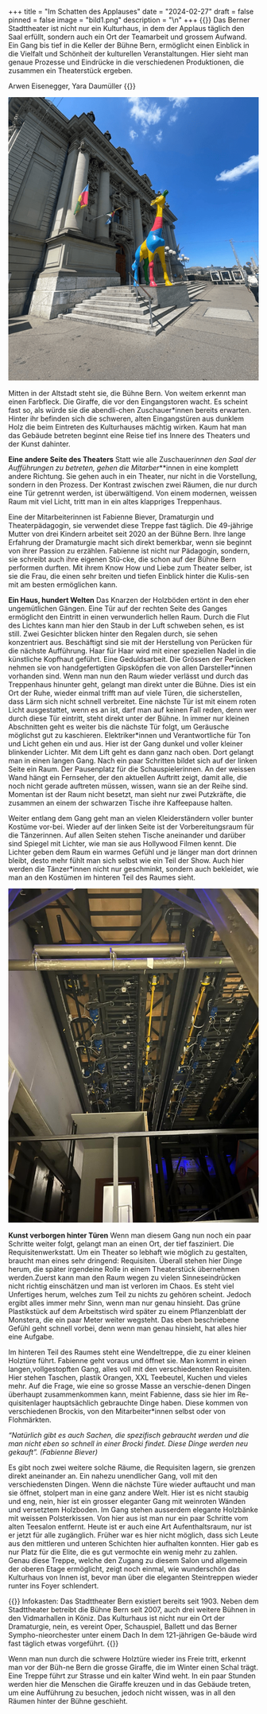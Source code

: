 +++
title = "Im Schatten des Applauses"
date = "2024-02-27"
draft = false
pinned = false
image = "bild1.png"
description = "\n"
+++
{{<lead>}} Das Berner Stadttheater ist nicht nur ein Kulturhaus, in dem der Applaus täglich den Saal erfüllt, sondern auch ein Ort der Teamarbeit und grossem Aufwand. Ein Gang bis tief in die Keller der Bühne Bern, ermöglicht einen Einblick in die Vielfalt und Schönheit der kulturellen Veranstaltungen. Hier sieht man genaue Prozesse und Eindrücke in die verschiedenen Produktionen, die zusammen ein Theaterstück ergeben.

Arwen Eisenegger, Yara Daumüller {{</lead>}}

![Das Berner Stadttheater von vorne mit der aktuellen Giraffenstatue (Bild https://de.foursquare.com/v/stadttheater-bern/4bf80db7b182c9b637bb765a?openPhotoId=6485b86626ea3236f26e2b62 )](bild1.png)

Mitten in der Altstadt steht sie, die Bühne Bern. Von weitem erkennt man einen Farbfleck. Die Giraffe, die vor den Eingangstoren wacht. Es scheint fast so, als würde sie die abendli-chen Zuschauer*innen bereits erwarten. Hinter ihr befinden sich die schweren, alten Eingangstüren aus dunklem Holz die beim Eintreten des Kulturhauses mächtig wirken. Kaum hat man das Gebäude betreten beginnt eine Reise tief ins Innere des Theaters und der Kunst dahinter.

**Eine andere Seite des Theaters**
Statt wie alle Zuschauer*innen den Saal der Aufführungen zu betreten, gehen die Mitarber*\*\*innen in eine komplett andere Richtung. Sie gehen auch in ein Theater, nur nicht in die Vorstellung, sondern in den Prozess. Der Kontrast zwischen zwei Räumen, die nur durch eine Tür getrennt werden, ist überwältigend. Von einem modernen, weissen Raum mit viel Licht, tritt man in ein altes klappriges Treppenhaus. 

Eine der Mitarbeiterinnen ist Fabienne Biever, Dramaturgin und Theaterpädagogin, sie verwendet diese Treppe fast täglich. Die 49-jährige Mutter von drei Kindern arbeitet seit 2020 an der Bühne Bern. Ihre lange Erfahrung der Dramaturgie macht sich direkt bemerkbar, wenn sie beginnt von ihrer Passion zu erzählen. Fabienne ist nicht nur Pädagogin, sondern, sie schreibt auch ihre eigenen Stü-cke, die schon auf der Bühne Bern performen durften. Mit ihrem Know How und Liebe zum Theater selber, ist sie die Frau, die einen sehr breiten und tiefen Einblick hinter die Kulis-sen mit am besten ermöglichen kann. 

**Ein Haus, hundert Welten**
Das Knarzen der Holzböden ertönt in den eher ungemütlichen Gängen. Eine Tür auf der rechten Seite des Ganges ermöglicht den Eintritt in einen verwunderlich hellen Raum. Durch die Flut des Lichtes kann man hier den Staub in der Luft schweben sehen, es ist still. Zwei Gesichter blicken hinter den Regalen durch, sie sehen konzentriert aus. Beschäftigt sind sie mit der Herstellung von Perücken für die nächste Aufführung. Haar für Haar wird mit einer speziellen Nadel in die künstliche Kopfhaut geführt. Eine Geduldsarbeit. Die Grössen der Perücken nehmen sie von handgefertigten Gipsköpfen die von allen Darsteller\*innen vorhanden sind.
Wenn man nun den Raum wieder verlässt und durch das Treppenhaus hinunter geht, gelangt man direkt unter die Bühne. Dies ist ein Ort der Ruhe, wieder einmal trifft man auf viele Türen, die sicherstellen, dass Lärm sich nicht schnell verbreitet. Eine nächste Tür ist mit einem roten Licht ausgestattet, wenn es an ist, darf man auf keinen Fall reden, denn wer durch diese Tür eintritt, steht direkt unter der Bühne. In immer nur kleinen Abschnitten geht es weiter bis die nächste Tür folgt, um Geräusche möglichst gut zu kaschieren. Elektriker\*innen und Verantwortliche für Ton und Licht gehen ein und aus. Hier ist der Gang dunkel und voller kleiner blinkender Lichter.
Mit dem Lift geht es dann ganz nach oben. Dort gelangt man in einen langen Gang. Nach ein paar Schritten bildet sich auf der linken Seite ein Raum. Der Pausenplatz für die Schauspielerinnen. An der weissen Wand hängt ein Fernseher, der den aktuellen Auftritt zeigt, damit alle, die noch nicht gerade auftreten müssen, wissen, wann sie an der Reihe sind. Momentan ist der Raum nicht besetzt, man sieht nur zwei Putzkräfte, die zusammen an einem der schwarzen Tische ihre Kaffeepause halten.


Weiter entlang dem Gang geht man an vielen Kleiderständern voller bunter Kostüme vor-bei. Wieder auf der linken Seite ist der Vorbereitungsraum für die Tänzerinnen. Auf allen Seiten stehen Tische aneinander und darüber sind Spiegel mit Lichter, wie man sie aus Hollywood Filmen kennt. Die Lichter geben dem Raum ein warmes Gefühl und je länger man dort drinnen bleibt, desto mehr fühlt man sich selbst wie ein Teil der Show. Auch hier werden die Tänzer*innen nicht nur geschminkt, sondern auch bekleidet, wie man an den Kostümen im hinteren Teil des Raumes sieht.

![Direkt unter der Bühne, währenddessen ein Theaterstück läuft (Bild: Arwen Eisenegger)](whatsapp-bild-2024-02-25-um-11.30.14_d837ba2d.jpg)

**Kunst verborgen hinter Türen**
Wenn man diesem Gang nun noch ein paar Schritte weiter folgt, gelangt man an einen Ort, der tief fasziniert. Die Requisitenwerkstatt. Um ein Theater so lebhaft wie möglich zu gestalten, braucht man eines sehr dringend: Requisiten. Überall stehen hier Dinge herum, die später irgendeine Rolle in einem Theaterstück übernehmen werden.Zuerst kann man den Raum wegen zu vielen Sinneseindrücken nicht richtig einschätzen und man ist verloren im Chaos. Es steht viel Unfertiges herum, welches zum Teil zu nichts zu gehören scheint. Jedoch ergibt alles immer mehr Sinn, wenn man nur genau hinsieht. Das grüne Plastikstück auf dem Arbeitstisch wird später zu einem Pflanzenblatt der Monstera, die ein paar Meter weiter wegsteht. Das eben beschriebene Gefühl geht schnell vorbei, denn wenn man genau hinsieht, hat alles hier eine Aufgabe. 


Im hinteren Teil des Raumes steht eine Wendeltreppe, die zu einer kleinen Holztüre führt. Fabienne geht voraus und öffnet sie. Man kommt in einen langen,vollgestopften Gang, alles voll mit den verschiedensten Requisiten. Hier stehen Taschen, plastik Orangen, XXL Teebeutel, Kuchen und vieles mehr. Auf die Frage, wie eine so grosse Masse an verschie-denen Dingen überhaupt zusammenkommen kann, meint Fabienne, dass sie hier im Re-quisitenlager hauptsächlich gebrauchte Dinge haben. Diese kommen von verschiedenen Brockis, von den Mitarbeiter*innen selbst oder von Flohmärkten.

*“Natürlich gibt es auch Sachen, die spezifisch gebraucht werden und die man nicht eben so schnell in einer Brocki findet. Diese Dinge werden neu gekauft”. (Fabienne Biever)*

Es gibt noch zwei weitere solche Räume, die Requisiten lagern, sie grenzen direkt aneinander an. Ein nahezu unendlicher Gang, voll mit den verschiedensten Dingen. Wenn die nächste Türe wieder auftaucht und man sie öffnet, stolpert man in eine ganz andere Welt. Hier ist es nicht staubig und eng, nein, hier ist ein grosser eleganter Gang mit weinroten Wänden und versetztem Holzboden. Im Gang stehen ausserdem elegante Holzbänke mit weissen Polsterkissen. Von hier aus ist man nur ein paar Schritte vom alten Teesalon entfernt. Heute ist er auch eine Art Aufenthaltsraum, nur ist er jetzt für alle zugänglich. Früher war es hier nicht möglich, dass sich Leute aus den mittleren und unteren Schichten hier aufhalten konnten. Hier gab es nur Platz für die Elite, die es gut vermochte ein wenig mehr zu zahlen. Genau diese Treppe, welche den Zugang zu diesem Salon und allgemein der oberen Etage ermöglicht, zeigt noch einmal, wie wunderschön das Kulturhaus von Innen ist, bevor man über die eleganten Steintreppen wieder runter ins Foyer schlendert.

{{<box>}} Infokasten:
Das Stadttheater Bern existiert bereits seit 1903. Neben dem Stadttheater betreibt die Bühne Bern seit 2007, auch drei weitere Bühnen in den Vidmarhallen in Köniz. Das Kulturhaus ist nicht nur ein Ort der Dramaturgie, nein, es vereint Oper, Schauspiel, Ballett und das Berner Sympho-nieorchester unter einem Dach In dem 121-jährigen Ge-bäude wird fast täglich etwas vorgeführt. {{</box>}}

Wenn man nun durch die schwere Holztüre wieder ins Freie tritt, erkennt man vor der Büh-ne Bern die grosse Giraffe, die im Winter einen Schal trägt. Eine Treppe führt zur Strasse und ein kalter Wind weht. In ein paar Stunden werden hier die Menschen die Giraffe kreuzen und in das Gebäude treten, um eine Aufführung zu besuchen, jedoch nicht wissen, was in all den Räumen hinter der Bühne geschieht.
